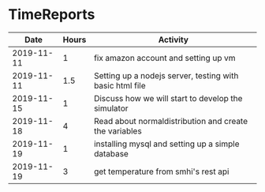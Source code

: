 # TimeReports
| Date  |      Hours    | Activity                                       |
| ----------- | ------- |------------------------------------------------
| 2019-11-11  | 1       | fix amazon account and setting up vm |  
| 2019-11-11  | 1.5     | Setting up a nodejs server, testing with basic html file |
| 2019-11-15  | 1       | Discuss how we will start to develop the simulator |
| 2019-11-18  | 4       | Read about normaldistribution and create the variables |
| 2019-11-19  | 1       | installing mysql and setting up a simple database |
| 2019-11-19  | 3       | get temperature from smhi's rest api |


